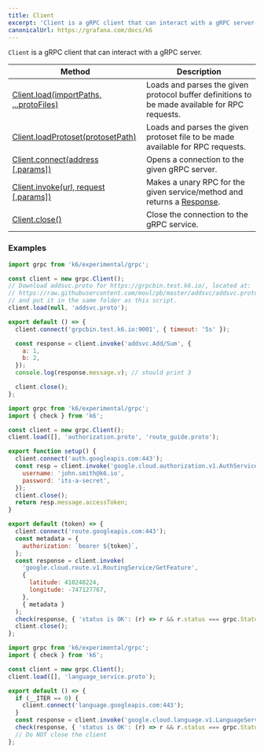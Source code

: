 ```yaml
---
title: Client
excerpt: 'Client is a gRPC client that can interact with a gRPC server.'
canonicalUrl: https://grafana.com/docs/k6
---
```


`Client` is a gRPC client that can interact with a gRPC server.



| Method | Description |
|--------|-------------|
| [Client.load(importPaths, ...protoFiles)](/javascript-api/k6-experimental/grpc/client/client-load) | Loads and parses the given protocol buffer definitions to be made available for RPC requests. |
| [Client.loadProtoset(protosetPath)](/javascript-api/k6-experimental/grpc/client/client-loadprotoset) | Loads and parses the given protoset file to be made available for RPC requests. |
| [Client.connect(address [,params])](/javascript-api/k6-experimental/grpc/client/client-connect) | Opens a connection to the given gRPC server. |
| [Client.invoke(url, request [,params])](/javascript-api/k6-experimental/grpc/client/client-invoke) | Makes a unary RPC for the given service/method and returns a [Response](/javascript-api/k6-experimental/grpc/response). |
| [Client.close()](/javascript-api/k6-experimental/grpc/client/client-close) | Close the connection to the gRPC service. |


### Examples

<div class="code-group" data-props='{"labels": ["Simple example"], "lineNumbers": [true]}'>

```javascript
import grpc from 'k6/experimental/grpc';

const client = new grpc.Client();
// Download addsvc.proto for https://grpcbin.test.k6.io/, located at:
// https://raw.githubusercontent.com/moul/pb/master/addsvc/addsvc.proto
// and put it in the same folder as this script.
client.load(null, 'addsvc.proto');

export default () => {
  client.connect('grpcbin.test.k6.io:9001', { timeout: '5s' });

  const response = client.invoke('addsvc.Add/Sum', {
    a: 1,
    b: 2,
  });
  console.log(response.message.v); // should print 3

  client.close();
};
```

</div>

<div class="code-group" data-props='{"labels": ["Authorization"], "lineNumbers": [true]}'>

```javascript
import grpc from 'k6/experimental/grpc';
import { check } from 'k6';

const client = new grpc.Client();
client.load([], 'authorization.proto', 'route_guide.proto');

export function setup() {
  client.connect('auth.googleapis.com:443');
  const resp = client.invoke('google.cloud.authorization.v1.AuthService/GetAccessToken', {
    username: 'john.smith@k6.io',
    password: 'its-a-secret',
  });
  client.close();
  return resp.message.accessToken;
}

export default (token) => {
  client.connect('route.googleapis.com:443');
  const metadata = {
    authorization: `bearer ${token}`,
  };
  const response = client.invoke(
    'google.cloud.route.v1.RoutingService/GetFeature',
    {
      latitude: 410248224,
      longitude: -747127767,
    },
    { metadata }
  );
  check(response, { 'status is OK': (r) => r && r.status === grpc.StatusOK });
  client.close();
};
```

</div>

<div class="code-group" data-props='{"labels": ["Single connection"], "lineNumbers": [true]}'>

```javascript
import grpc from 'k6/experimental/grpc';
import { check } from 'k6';

const client = new grpc.Client();
client.load([], 'language_service.proto');

export default () => {
  if (__ITER == 0) {
    client.connect('language.googleapis.com:443');
  }
  const response = client.invoke('google.cloud.language.v1.LanguageService/AnalyzeSentiment', {});
  check(response, { 'status is OK': (r) => r && r.status === grpc.StatusOK });
  // Do NOT close the client
};
```

</div>
